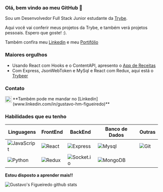 ### Olá, bem vindo ao meu GitHub 👋

Sou um Desenvolvedor Full Stack Junior estudante da [Trybe](https://www.betrybe.com/).

Aqui você vai conferir meus projetos da Trybe, e também verá projetos pessoais.
Espero que goste! :).

Também confira meu [Linkedin](www.linkedin.com/in/gustavo-hm-figueiredo) e meu [Portifólio](https://gustaffig.github.io/)

### Maiores orgulhos
- Usando React com Hooks e o ContentAPI, apresento o [App de Receitas](https://github.com/GustafFig/App-de-Receitas)
- Com Express, JsonWebToken e MySql e React com Redux, aqui está o [Trybeer](https://github.com/GustafFig/Trybeer)

### Contato
<a target="_blank" href="mailto:gustavohmfigueiredo@gmail.com">
  <img align="left" alt="Gmail" width="22px" src="https://cdn.jsdelivr.net/npm/simple-icons@v3/icons/gmail.svg" />
</a>
**Também pode me mandar no [Linkedin](www.linkedin.com/in/gustavo-hm-figueiredo)**

### Habilidades que eu tenho
| Linguagens | FrontEnd | BackEnd | Banco de Dados | Outras  |
|---         |---       |---      |---             |---      |
| ![JavaScript](https://img.shields.io/badge/-JS-yellow) | ![React](https://img.shields.io/badge/-React-45b8d8?style=flat-square&logo=react&logoColor=white) | ![Express](https://img.shields.io/badge/-Express-orange) | ![Mysql](https://img.shields.io/badge/-MySql-4479A1?style=flat-square&logo=mysql&logoColor=white) |	![Git](https://img.shields.io/badge/-Git-F05032?style=flat-square&logo=git&logoColor=white) |
| ![Python](https://img.shields.io/badge/-Python-blue) | ![Redux](https://img.shields.io/badge/-Redux-764ABC?style=flat-square&logo=redux&logoColor=white) | ![Socket.io](https://img.shields.io/badge/-Socket.io-blue) | ![MongoDB](https://img.shields.io/badge/-MongoDB-13aa52?style=flat-square&logo=mongodb&logoColor=white) |

**Estou disposto a aprender mais!!**

![Gustavo's Figueiredo github stats](https://github-readme-stats.vercel.app/api?username=gustaffig&hide=contribs,prs&count_private=true)
